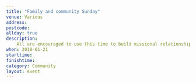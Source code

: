 ```yaml
---
title: "Family and community Sunday"
venue: Various
address: 
postcode: 
allday: true
description: 
    All are encouraged to use this time to build missional relationships with family and friends
when: 2018-01-21
starttime: 
finishtime: 
category: Community
layout: event
---
```


